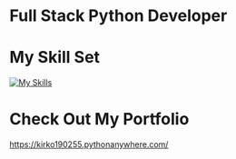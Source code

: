 # Full Stack Python Developer

# My Skill Set
[![My Skills](https://skillicons.dev/icons?i=python,js,css,html,django,flask,mysql,git,java)](https://skillicons.dev)

# Check Out My Portfolio
https://kirko190255.pythonanywhere.com/
